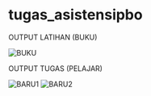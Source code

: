 # tugas_asistensipbo
OUTPUT LATIHAN (BUKU)

![BUKU](https://user-images.githubusercontent.com/56012840/65940982-1c9dcc00-e454-11e9-9ad2-488ebbde75a6.PNG)

OUTPUT TUGAS (PELAJAR)

![BARU1](https://user-images.githubusercontent.com/56012840/65940979-1b6c9f00-e454-11e9-9db2-0886a0c33efc.PNG)
![BARU2](https://user-images.githubusercontent.com/56012840/65940981-1c053580-e454-11e9-8270-8b69e354b77c.PNG)
